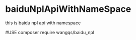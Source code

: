 # baiduNplApiWithNameSpace
this is baidu npl api with namespace

#USE
composer require wangqs/baidu_npl

